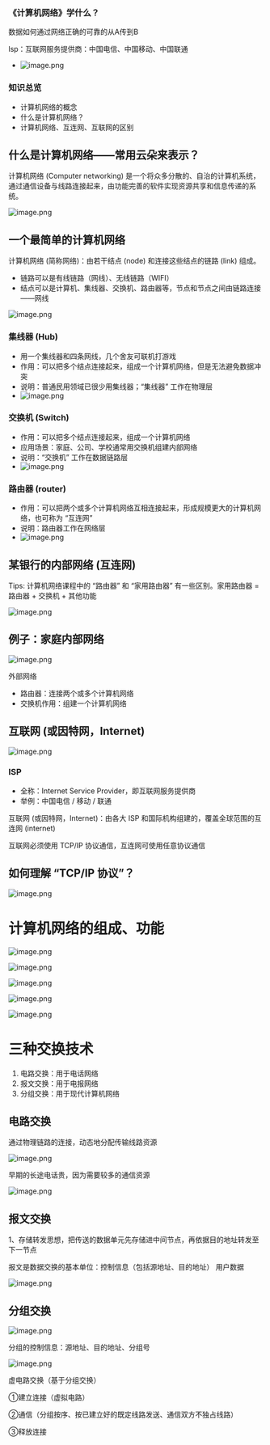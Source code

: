 ### 《计算机网络》学什么？

数据如何通过网络正确的可靠的从A传到B

lsp：互联网服务提供商：中国电信、中国移动、中国联通

* ![image.png](https://fynotefile.oss-cn-zhangjiakou.aliyuncs.com/fynote/fyfile/58551/1751535817027/87f546c969b14228877fa87503d47948.png)

### 知识总览

* 计算机网络的概念
* 什么是计算机网络？
* 计算机网络、互连网、互联网的区别

## 什么是计算机网络——常用云朵来表示？

计算机网络 (Computer networking) 是一个将众多分散的、自治的计算机系统，通过通信设备与线路连接起来，由功能完善的软件实现资源共享和信息传递的系统。

![image.png](https://fynotefile.oss-cn-zhangjiakou.aliyuncs.com/fynote/fyfile/58551/1751535817027/4886db181bf8496ca870b48c7751a80d.png)

## 一个最简单的计算机网络

计算机网络 (简称网络)：由若干结点 (node) 和连接这些结点的链路 (link) 组成。

* 链路可以是有线链路（网线）、无线链路（WIFI）
* 结点可以是计算机、集线器、交换机、路由器等，节点和节点之间由链路连接——网线

![image.png](https://fynotefile.oss-cn-zhangjiakou.aliyuncs.com/fynote/fyfile/58551/1751535817027/1ae20db0d6b24cdc9d53a3cc2ff778d5.png)

### 集线器 (Hub)

* 用一个集线器和四条网线，几个舍友可联机打游戏
* 作用：可以把多个结点连接起来，组成一个计算机网络，但是无法避免数据冲突
* 说明：普通民用领域已很少用集线器；“集线器” 工作在物理层
* ![image.png](https://fynotefile.oss-cn-zhangjiakou.aliyuncs.com/fynote/fyfile/58551/1751535817027/b609e91373014da1b485b98118564750.png)

### 交换机 (Switch)

* 作用：可以把多个结点连接起来，组成一个计算机网络
* 应用场景：家庭、公司、学校通常用交换机组建内部网络
* 说明：“交换机” 工作在数据链路层
* ![image.png](https://fynotefile.oss-cn-zhangjiakou.aliyuncs.com/fynote/fyfile/58551/1751535817027/16ed77fdff224870bdc9653c43dc10ae.png)

### 路由器 (router)

* 作用：可以把两个或多个计算机网络互相连接起来，形成规模更大的计算机网络，也可称为 “互连网”
* 说明：路由器工作在网络层
* ![image.png](https://fynotefile.oss-cn-zhangjiakou.aliyuncs.com/fynote/fyfile/58551/1751535817027/df13c62493f14632bfdba50ae5ca6bc9.png)

## 某银行的内部网络 (互连网)

Tips: 计算机网络课程中的 “路由器” 和 “家用路由器” 有一些区别。家用路由器 = 路由器 + 交换机 + 其他功能

![image.png](https://fynotefile.oss-cn-zhangjiakou.aliyuncs.com/fynote/fyfile/58551/1751535817027/6b23b7d10761408c849fad26a60ca6c3.png)

## 例子：家庭内部网络

![image.png](https://fynotefile.oss-cn-zhangjiakou.aliyuncs.com/fynote/fyfile/58551/1751535817027/6e0360a6c89a47799cd43e5aa8609593.png)

外部网络

* 路由器：连接两个或多个计算机网络
* 交换机作用：组建一个计算机网络

## 互联网 (或因特网，Internet)

![image.png](https://fynotefile.oss-cn-zhangjiakou.aliyuncs.com/fynote/fyfile/58551/1751535817027/703c9973f9e14e4e94255f6b8ba8d463.png)

### ISP

* 全称：Internet Service Provider，即互联网服务提供商
* 举例：中国电信 / 移动 / 联通

互联网 (或因特网，Internet)：由各大 ISP 和国际机构组建的，覆盖全球范围的互连网 (internet)

互联网必须使用 TCP/IP 协议通信，互连网可使用任意协议通信

## 如何理解 “TCP/IP 协议”？

![image.png](https://fynotefile.oss-cn-zhangjiakou.aliyuncs.com/fynote/fyfile/58551/1751535817027/f65040ebce894e919b414390aeeb8905.png)

# 计算机网络的组成、功能

![image.png](https://fynotefile.oss-cn-zhangjiakou.aliyuncs.com/fynote/fyfile/58551/1751535817027/43cbac6cc8784946ae1aaa18694ef117.png)

![image.png](https://fynotefile.oss-cn-zhangjiakou.aliyuncs.com/fynote/fyfile/58551/1751535817027/0dc2e395c733444490e4b0bb69383797.png)

![image.png](https://fynotefile.oss-cn-zhangjiakou.aliyuncs.com/fynote/fyfile/58551/1751535817027/163951c82935431385be742afb9bc6ec.png)

![image.png](https://fynotefile.oss-cn-zhangjiakou.aliyuncs.com/fynote/fyfile/58551/1751535817027/22c7cc7dec8c4557896df9046422f1cc.png)

![image.png](https://fynotefile.oss-cn-zhangjiakou.aliyuncs.com/fynote/fyfile/58551/1751535817027/3b794fe227454bdc87988a34ad61dd76.png)

# 三种交换技术

1. 电路交换：用于电话网络
2. 报文交换：用于电报网络
3. 分组交换：用于现代计算机网络

## 电路交换

通过物理链路的连接，动态地分配传输线路资源

![image.png](https://fynotefile.oss-cn-zhangjiakou.aliyuncs.com/fynote/fyfile/58551/1751535817027/906481b34d4a451685bac9430b215b4c.png)

早期的长途电话贵，因为需要较多的通信资源

![image.png](https://fynotefile.oss-cn-zhangjiakou.aliyuncs.com/fynote/fyfile/58551/1751535817027/7e3fd2ef097f494590f792482bf0d072.png)

## 报文交换

1、存储转发思想，把传送的数据单元先存储进中间节点，再依据目的地址转发至下一节点

报文是数据交换的基本单位：控制信息（包括源地址、目的地址）  用户数据

![image.png](https://fynotefile.oss-cn-zhangjiakou.aliyuncs.com/fynote/fyfile/58551/1751535817027/16fc536414444da3b80fede5ad3a258c.png)

## 分组交换

![image.png](https://fynotefile.oss-cn-zhangjiakou.aliyuncs.com/fynote/fyfile/58551/1751535817027/0097ae6ed61d4457af95f688aee190bf.png)

分组的控制信息：源地址、目的地址、分组号

![image.png](https://fynotefile.oss-cn-zhangjiakou.aliyuncs.com/fynote/fyfile/58551/1751535817027/35e75a5223924e3899f3ad58ffc01d30.png)

虚电路交换（基于分组交换）

①建立连接（虚拟电路）

②通信（分组按序、按已建立好的既定线路发送、通信双方不独占线路）

③释放连接
